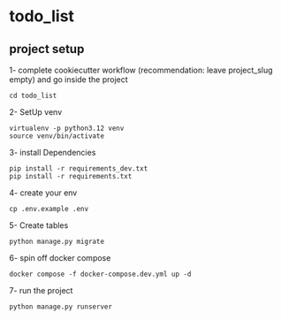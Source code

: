 # todo_list

## project setup

1- complete cookiecutter workflow (recommendation: leave project_slug empty) and go inside the project
```
cd todo_list
```

2- SetUp venv
```
virtualenv -p python3.12 venv
source venv/bin/activate
```

3- install Dependencies
```
pip install -r requirements_dev.txt
pip install -r requirements.txt
```

4- create your env
```
cp .env.example .env
```

5- Create tables
```
python manage.py migrate
```

6- spin off docker compose
```
docker compose -f docker-compose.dev.yml up -d
```

7- run the project
```
python manage.py runserver
```